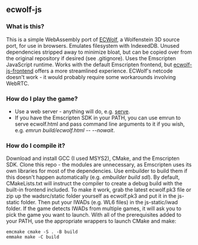 ## ecwolf-js

### What is this?

This is a simple WebAssembly port of [ECWolf](https://maniacsvault.net/ecwolf/), a Wolfenstein 3D source port, for use in browsers. Emulates filesystem with IndexedDB. Unused dependencies stripped away to minimize bloat, but can be copied over from the original repository if desired (see .gitignore). Uses the Emscripten JavaScript runtime. Works with the default Emscripten frontend, but [ecwolf-js-frontend](https://github.com/54ac/ecwolf-js-frontend) offers a more streamlined experience. ECWolf's netcode doesn't work - it would probably require some workarounds involving WebRTC.

### How do I play the game?

- Use a web server - anything will do, e.g. [serve](https://www.npmjs.com/package/serve).
- If you have the Emscripten SDK in your PATH, you can use emrun to serve ecwolf.html and pass command line arguments to it if you wish, e.g. _emrun build/ecwolf.html -- --nowait_.

### How do I compile it?

Download and install GCC (I used MSYS2), CMake, and the Emscripten SDK. Clone this repo - the modules are unnecessary, as Emscripten uses its own libraries for most of the dependencies. Use embuilder to build them if this doesn't happen automatically (e.g. _embuilder build sdl_). By default, CMakeLists.txt will instruct the compiler to create a debug build with the built-in frontend included. To make it work, grab the latest ecwolf.pk3 file or zip up the wadsrc/static folder yourself as ecwolf.pk3 and put it in the js-static folder. Then put your IWADs (e.g. WL6 files) in the js-static/iwad folder. If the game detects IWADs from multiple games, it will ask you to pick the game you want to launch. With all of the prerequisites added to your PATH, use the appropriate wrappers to launch CMake and make:

```
emcmake cmake -S . -B build
emmake make -C build
```
